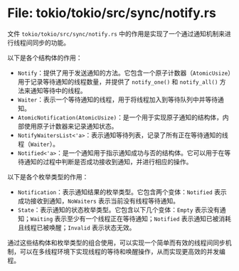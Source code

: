# File: tokio/tokio/src/sync/notify.rs

文件 `tokio/tokio/src/sync/notify.rs` 中的作用是实现了一个通过通知机制来进行线程间同步的功能。

以下是各个结构体的作用：

- `Notify`：提供了用于发送通知的方法。它包含一个原子计数器（`AtomicUsize`）用于记录等待通知的线程数量，并提供了 `notify_one()` 和 `notify_all()` 方法来通知等待中的线程。
- `Waiter`：表示一个等待通知的线程，用于将线程加入到等待队列中并等待通知。
- `AtomicNotification(AtomicUsize)`：是一个用于实现原子通知的结构体，内部使用原子计数器来记录通知状态。
- `NotifyWaitersList<'a>`：表示通知等待列表，记录了所有正在等待通知的线程（`Waiter`）。
- `Notified<'a>`：是一个通知用于指示通知成功与否的结构体。它可以用于在等待通知的过程中判断是否成功接收到通知，并进行相应的操作。

以下是各个枚举类型的作用：

- `Notification`：表示通知结果的枚举类型。它包含两个变体：`Notified` 表示成功接收到通知，`NoWaiters` 表示当前没有线程等待通知。
- `State`：表示通知的状态枚举类型。它包含以下几个变体：`Empty` 表示没有通知；`Waiting` 表示至少有一个线程正在等待通知；`Notified` 表示通知已被消耗且线程已被唤醒；`Invalid` 表示状态无效。

通过这些结构体和枚举类型的组合使用，可以实现一个简单而有效的线程间同步机制，可以在多线程环境下实现线程的等待和唤醒操作，从而实现更高效的并发编程。

